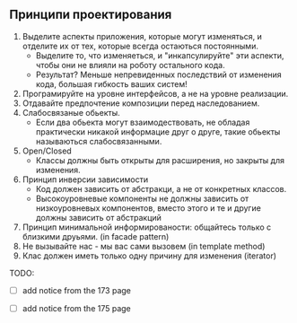 ## Принципи проектирования

1. Выделите аспекты приложения, которые могут изменяться, и отделите их от тех, которые всегда остаються постоянными.
    - Выделите то, что изменяеться, и "инкапсулируйте" эти аспекти, чтобы они не влияли на роботу остального кода.
    - Результат? Меньше непревиденных последствий от изменения кода, большая гибкость ваших систем!
2. Програмируйте на уровне интерфейсов, а не на уровне реализации.
3. Отдавайте предпочтение композиции перед наследованием.
4. Слабосвязаные обьекты.
    - Если два обьекта могут взаимодествовать, не обладая практически никакой информацие друг о друге, такие обьекты называються слабосвязанными. 
5. Open/Closed
    - Классы должны быть открыты для расширения, но закрыты для изменения.
6. Принцип инверсии зависимости
    - Код должен зависить от абстракци, а не от конкретных классов.
    - Высокоуровневые компоненты не должны зависить от низкоуровневых компонентов, вместо этого и те и другие должны зависить от абстракций
7. Принцип минимальной информированости: общайтесь только с близкими друьями. (in facade pattern)
8. Не вызывайте нас - мы вас сами вызовем (in template method)
9. Клас должен иметь только одну причину для изменения (iterator)

TODO:
- [ ] add notice from the 173 page
- [ ] add notice from the 175 page
    